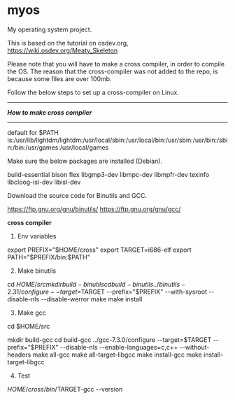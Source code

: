 # myos
My operating system project.

This is based on the tutorial on osdev.org, https://wiki.osdev.org/Meaty_Skeleton

Please note that you will have to make a cross compiler, in order to compile the OS. The reason that the cross-compiler was not added to the repo, is because some files are over 100mb.

Follow the below steps to set up a cross-compiler on Linux.

********************************
***How to make cross compiler***
********************************

default for $PATH is:/usr/lib/lightdm/lightdm:/usr/local/sbin:/usr/local/bin:/usr/sbin:/usr/bin:/sbin:/bin:/usr/games:/usr/local/games

Make sure the below packages are installed (Debian).

build-essential
bison
flex
libgmp3-dev
libmpc-dev
libmpfr-dev
texinfo
libcloog-isl-dev
libisl-dev

Download the source code for Binutils and GCC.

https://ftp.gnu.org/gnu/binutils/
https://ftp.gnu.org/gnu/gcc/

****cross compiler****

1. Env variables

export PREFIX="$HOME/cross"
export TARGET=i686-elf
export PATH="$PREFIX/bin:$PATH"

2. Make binutils

cd $HOME/src
mkdir build-binutils
cd build-binutils
../binutils-2.31/configure --target=$TARGET --prefix="$PREFIX" --with-sysroot --disable-nls --disable-werror
make
make install

3. Make gcc

cd $HOME/src
 
mkdir build-gcc
cd build-gcc
../gcc-7.3.0/configure --target=$TARGET --prefix="$PREFIX" --disable-nls --enable-languages=c,c++ --without-headers
make all-gcc
make all-target-libgcc
make install-gcc
make install-target-libgcc

4. Test

$HOME/cross/bin/$TARGET-gcc --version


